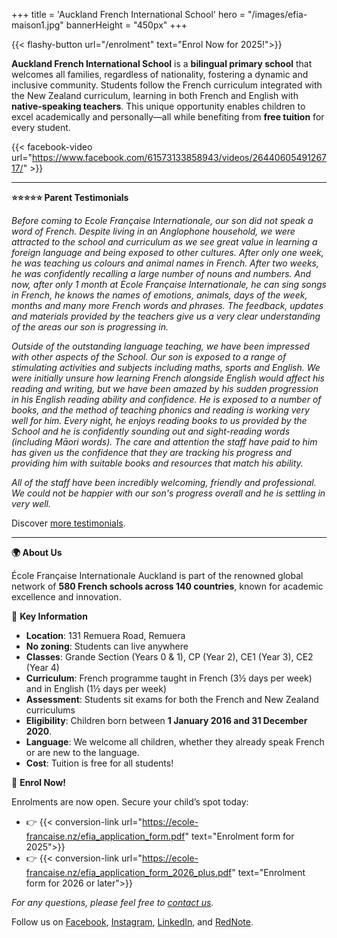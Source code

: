 +++
title = 'Auckland French International School'
hero = "/images/efia-maison1.jpg"
bannerHeight = "450px"
+++

{{< flashy-button url="/enrolment" text="Enrol Now for 2025!">}}

**Auckland French International School** is a **bilingual primary school** that welcomes all families, regardless of nationality, fostering a dynamic and inclusive community. Students follow the French curriculum integrated with the New Zealand curriculum, learning in both French and English with **native-speaking teachers**. This unique opportunity enables children to excel academically and personally—all while benefiting from **free tuition** for every student.

{{< facebook-video url="https://www.facebook.com/61573133858943/videos/2644060549126717/" >}}

---

**⭐⭐⭐⭐⭐ Parent Testimonials**

*Before coming to Ecole Française Internationale, our son did not speak a word of French. Despite living in an Anglophone household, we were attracted to the school and curriculum as we see great value in learning a foreign language and being exposed to other cultures. After only one week, he was teaching us colours and animal names in French. After two weeks, he was confidently recalling a large number of nouns and numbers. And now, after only 1 month at Ecole Française Internationale, he can sing songs in French, he knows the names of emotions, animals, days of the week, months and many more French words and phrases. The feedback, updates and materials provided by the teachers give us a very clear understanding of the areas our son is progressing in.*

*Outside of the outstanding language teaching, we have been impressed with other aspects of the School. Our son is exposed to a range of stimulating activities and subjects including maths, sports and English. We were initially unsure how learning French alongside English would affect his reading and writing, but we have been amazed by his sudden progression in his English reading ability and confidence. He is exposed to a number of books, and the method of teaching phonics and reading is working very well for him. Every night, he enjoys reading books to us provided by the School and he is confidently sounding out and sight-reading words (including Māori words). The care and attention the staff have paid to him has given us the confidence that they are tracking his progress and providing him with suitable books and resources that match his ability.*

*All of the staff have been incredibly welcoming, friendly and professional. We could not be happier with our son's progress overall and he is settling in very well.*

Discover [more testimonials](/testimonials).

---

**🌍 About Us**

École Française Internationale Auckland is part of the renowned global network of **580 French schools across 140 countries**, known for academic excellence and innovation.

🔑 **Key Information**

- **Location**: 131 Remuera Road, Remuera
- **No zoning**: Students can live anywhere
- **Classes**: Grande Section (Years 0 & 1), CP (Year 2), CE1 (Year 3), CE2 (Year 4)
- **Curriculum**: French programme taught in French (3½ days per week) and in English (1½ days per week)
- **Assessment**: Students sit exams for both the French and New Zealand curriculums
- **Eligibility**: Children born between **1 January 2016 and 31 December 2020**.
- **Language**: We welcome all children, whether they already speak French or are new to the language.
- **Cost**: Tuition is free for all students!

📢 **Enrol Now!**

Enrolments are now open. Secure your child’s spot today:

- 👉 {{< conversion-link url="https://ecole-francaise.nz/efia_application_form.pdf" text="Enrolment form for 2025">}}
- 👉 {{< conversion-link url="https://ecole-francaise.nz/efia_application_form_2026_plus.pdf" text="Enrolment form for 2026 or later">}}

_For any questions, please feel free to [contact us](/contact/)._

Follow us on [Facebook](https://www.facebook.com/profile.php?id=61573552256605), [Instagram](https://www.instagram.com/ecolefrancaiseauckland/), [LinkedIn](https://www.linkedin.com/company/%C3%A9cole-fran%C3%A7aise-internationale-auckland/posts/?feedView=all), and [RedNote](https://www.xiaohongshu.com/user/profile/675f409c000000001801caf1).